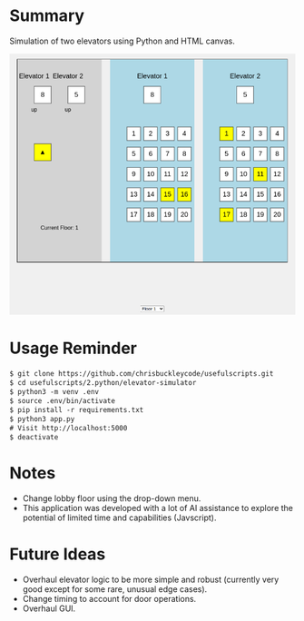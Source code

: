 # Summary

Simulation of two elevators using Python and HTML canvas.

![Elevator Simulator Screenshot](images/screenshot.png)

# Usage Reminder

```shell
$ git clone https://github.com/chrisbuckleycode/usefulscripts.git
$ cd usefulscripts/2.python/elevator-simulator
$ python3 -m venv .env
$ source .env/bin/activate
$ pip install -r requirements.txt
$ python3 app.py
# Visit http://localhost:5000
$ deactivate
```

# Notes
- Change lobby floor using the drop-down menu.
- This application was developed with a lot of AI assistance to explore the potential of limited time and capabilities (Javscript).

# Future Ideas
- Overhaul elevator logic to be more simple and robust (currently very good except for some rare, unusual edge cases).
- Change timing to account for door operations.
- Overhaul GUI.
